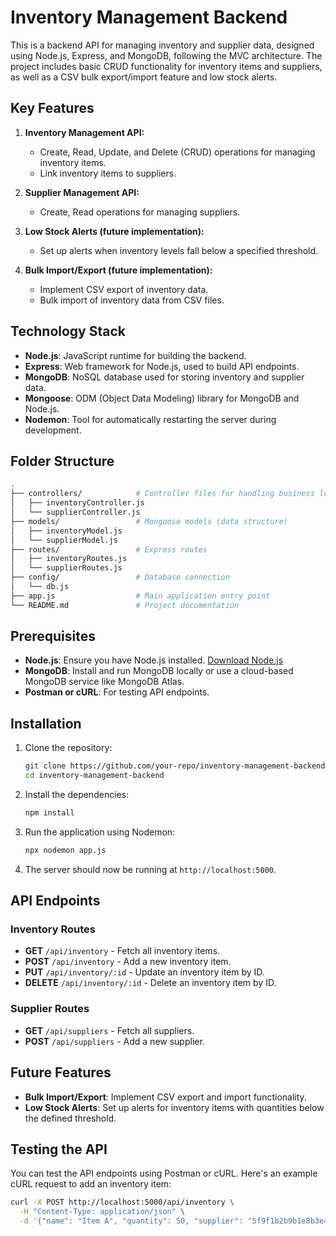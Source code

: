 # Inventory Management Backend

This is a backend API for managing inventory and supplier data, designed using Node.js, Express, and MongoDB, following the MVC architecture. The project includes basic CRUD functionality for inventory items and suppliers, as well as a CSV bulk export/import feature and low stock alerts.

## Key Features
1. **Inventory Management API:**
   - Create, Read, Update, and Delete (CRUD) operations for managing inventory items.
   - Link inventory items to suppliers.
  
2. **Supplier Management API:**
   - Create, Read operations for managing suppliers.
  
3. **Low Stock Alerts (future implementation):**
   - Set up alerts when inventory levels fall below a specified threshold.

4. **Bulk Import/Export (future implementation):**
   - Implement CSV export of inventory data.
   - Bulk import of inventory data from CSV files.

## Technology Stack
- **Node.js**: JavaScript runtime for building the backend.
- **Express**: Web framework for Node.js, used to build API endpoints.
- **MongoDB**: NoSQL database used for storing inventory and supplier data.
- **Mongoose**: ODM (Object Data Modeling) library for MongoDB and Node.js.
- **Nodemon**: Tool for automatically restarting the server during development.

## Folder Structure
```bash
.
├── controllers/            # Controller files for handling business logic
│   ├── inventoryController.js
│   └── supplierController.js
├── models/                 # Mongoose models (data structure)
│   ├── inventoryModel.js
│   └── supplierModel.js
├── routes/                 # Express routes
│   ├── inventoryRoutes.js
│   └── supplierRoutes.js
├── config/                 # Database connection
│   └── db.js
├── app.js                  # Main application entry point
└── README.md               # Project documentation
```

## Prerequisites
- **Node.js**: Ensure you have Node.js installed. [Download Node.js](https://nodejs.org/)
- **MongoDB**: Install and run MongoDB locally or use a cloud-based MongoDB service like MongoDB Atlas.
- **Postman or cURL**: For testing API endpoints.

## Installation

1. Clone the repository:
   ```bash
   git clone https://github.com/your-repo/inventory-management-backend.git
   cd inventory-management-backend
   ```

2. Install the dependencies:
   ```bash
   npm install
   ```

3. Run the application using Nodemon:
   ```bash
   npx nodemon app.js
   ```

4. The server should now be running at `http://localhost:5000`.

## API Endpoints

### Inventory Routes
- **GET** `/api/inventory` - Fetch all inventory items.
- **POST** `/api/inventory` - Add a new inventory item.
- **PUT** `/api/inventory/:id` - Update an inventory item by ID.
- **DELETE** `/api/inventory/:id` - Delete an inventory item by ID.

### Supplier Routes
- **GET** `/api/suppliers` - Fetch all suppliers.
- **POST** `/api/suppliers` - Add a new supplier.

## Future Features
- **Bulk Import/Export**: Implement CSV export and import functionality.
- **Low Stock Alerts**: Set up alerts for inventory items with quantities below the defined threshold.

## Testing the API
You can test the API endpoints using Postman or cURL. Here's an example cURL request to add an inventory item:

```bash
curl -X POST http://localhost:5000/api/inventory \
  -H "Content-Type: application/json" \
  -d '{"name": "Item A", "quantity": 50, "supplier": "5f9f1b2b9b1e8b3e4c1b6a49"}'
```